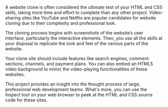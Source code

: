 A website clone is often considered the ultimate test of your HTML and CSS skills, taking more time and effort to complete than any other project. Video-sharing sites like YouTube and Netflix are popular candidates for website cloning due to their complexity and professional look.

The cloning process begins with screenshots of the website’s user interface, particularly the interactive elements. Then, you use all the skills at your disposal to replicate the look and feel of the various parts of the website.

Your clone site should include features like search engines, comment sections, channels, and payment plans. You can also embed an HTML5 video background to mimic the video-playing functionalities of these websites.

This project provides an insight into the thought process of large, professional web development teams. What's more, you can use the Inspect tool on your web browser to peek at the HTML and CSS source code for these sites.